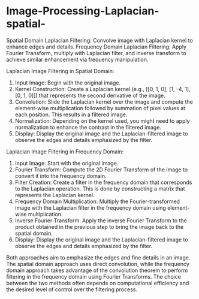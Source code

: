 # Image-Processing-Laplacian-spatial-
Spatial Domain Laplacian Filtering: Convolve image with Laplacian kernel to enhance edges and details.  Frequency Domain Laplacian Filtering: Apply Fourier Transform, multiply with Laplacian filter, and inverse transform to achieve similar enhancement via frequency manipulation.

Laplacian Image Filtering in Spatial Domain:

1. Input Image: Begin with the original image.
2. Kernel Construction: Create a Laplacian kernel (e.g., [[0, 1, 0], [1, -4, 1], [0, 1, 0]]) that represents the second derivative of the image.
3. Convolution: Slide the Laplacian kernel over the image and compute the element-wise multiplication followed by summation of pixel values at each position. This results in a filtered image.
4. Normalization: Depending on the kernel used, you might need to apply normalization to enhance the contrast in the filtered image.
5. Display: Display the original image and the Laplacian-filtered image to observe the edges and details emphasized by the filter.


Laplacian Image Filtering in Frequency Domain:

1. Input Image: Start with the original image.
2. Fourier Transform: Compute the 2D Fourier Transform of the image to convert it into the frequency domain.
3. Filter Creation: Create a filter in the frequency domain that corresponds to the Laplacian operation. This is done by constructing a matrix that represents the Laplacian kernel.
4. Frequency Domain Multiplication: Multiply the Fourier-transformed image with the Laplacian filter in the frequency domain using element-wise multiplication.
5. Inverse Fourier Transform: Apply the inverse Fourier Transform to the product obtained in the previous step to bring the image back to the spatial domain.
6. Display: Display the original image and the Laplacian-filtered image to observe the edges and details emphasized by the filter.

Both approaches aim to emphasize the edges and fine details in an image. The spatial domain approach uses direct convolution, while the frequency domain approach takes advantage of the convolution theorem to perform filtering in the frequency domain using Fourier Transforms. The choice between the two methods often depends on computational efficiency and the desired level of control over the filtering process.
